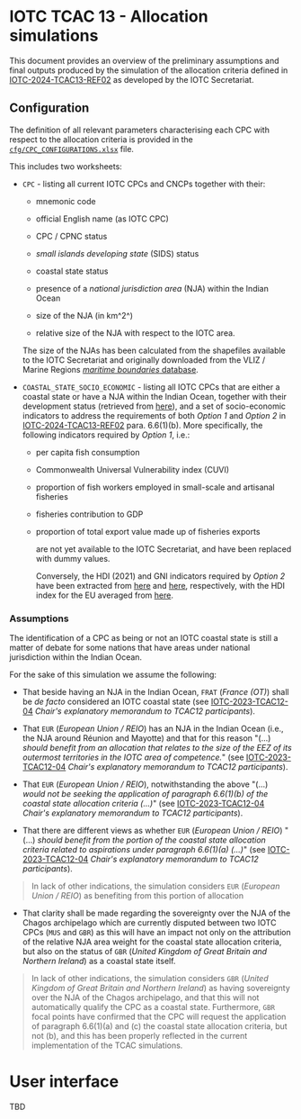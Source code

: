 # IOTC TCAC 13 - Allocation simulations

This document provides an overview of the preliminary assumptions and final outputs produced by the simulation of the allocation criteria defined in [IOTC-2024-TCAC13-REF02](https://iotc.org/sites/default/files/documents/2023/11/IOTC-2024-TCAC13-REF02E_TCAC_draft_Allocation_Regime_v7_clean.docx) as developed by the IOTC Secretariat.

## Configuration

The definition of all relevant parameters characterising each CPC with respect to the allocation criteria is provided in the [`cfg/CPC_CONFIGURATIONS.xlsx`](https://bitbucket.org/iotc-ws/iotc-tcac-simulations/raw/8ce5f9630e1e3ef119848324bd4b71132f0e1336/cfg/CPC_CONFIGURATIONS.xlsx) file.

This includes two worksheets:

-   `CPC` - listing all current IOTC CPCs and CNCPs together with their:

    - mnemonic code
    
    - official English name (as IOTC CPC)
    
    - CPC / CPNC status
    
    - *small islands developing state* (SIDS) status
    
    - coastal state status
    
    - presence of a *national jurisdiction area* (NJA) within the Indian Ocean
    
    - size of the NJA (in km^2^)
    
    - relative size of the NJA with respect to the IOTC area.

    The size of the NJAs has been calculated from the shapefiles available to the IOTC Secretariat and originally downloaded from the VLIZ / Marine Regions [*maritime boundaries* database](https://www.marineregions.org/eezsearch.php).

-   `COASTAL_STATE_SOCIO_ECONOMIC` - listing all IOTC CPCs that are either a coastal state or have a NJA within the Indian Ocean, together with their development status (retrieved from [here](https://www.un.org/development/desa/dpad/wp-content/uploads/sites/45/WESP2020_Annex.pdf)), and a set of socio-economic indicators to address the requirements of both *Option 1* and *Option 2* in [IOTC-2024-TCAC13-REF02](https://iotc.org/sites/default/files/documents/2023/11/IOTC-2024-TCAC13-REF02E_TCAC_draft_Allocation_Regime_v7_clean.docx) para. 6.6(1)(b). More specifically, the following indicators required by *Option 1*, i.e.:

    -   per capita fish consumption

    -   Commonwealth Universal Vulnerability index (CUVI)

    -   proportion of fish workers employed in small-scale and artisanal fisheries

    -   fisheries contribution to GDP

    -   proportion of total export value made up of fisheries exports

        are not yet available to the IOTC Secretariat, and have been replaced with dummy values.

        Conversely, the HDI (2021) and GNI indicators required by *Option 2* have been extracted from [here](https://hdr.undp.org/data-center/human-development-index#/indicies/HDI) and [here](https://datahelpdesk.worldbank.org/knowledgebase/articles/906519-world-bank-country-and-lending-group), respectively, with the HDI index for the EU averaged from [here](https://www.theglobaleconomy.com/rankings/human_development/European-union/).

### Assumptions

The identification of a CPC as being or not an IOTC coastal state is still a matter of debate for some nations that have areas under national jurisdiction within the Indian Ocean.

For the sake of this simulation we assume the following:

-   That beside having an NJA in the Indian Ocean, `FRAT` (*France (OT)*) shall be *de facto* considered an IOTC coastal state (see [IOTC-2023-TCAC12-04](https://iotc.org/sites/default/files/documents/2023/09/IOTC-2023-TCAC12-04_E_-_Chairs_Explanatory_Note.pdf) *Chair's explanatory memorandum to TCAC12 participants*).

-   That `EUR` (*European Union / REIO*) has an NJA in the Indian Ocean (i.e., the NJA around Réunion and Mayotte) and that for this reason "(...) *should benefit from an allocation that relates to the size of the EEZ of its outermost territories in the IOTC area of competence.*" (see [IOTC-2023-TCAC12-04](https://iotc.org/sites/default/files/documents/2023/09/IOTC-2023-TCAC12-04_E_-_Chairs_Explanatory_Note.pdf) *Chair's explanatory memorandum to TCAC12 participants*).

-   That `EUR` (*European Union / REIO*), notwithstanding the above "(...) *would not be seeking the application of paragraph 6.6(1)(b) of the coastal state allocation criteria (...)*" (see [IOTC-2023-TCAC12-04](https://iotc.org/sites/default/files/documents/2023/09/IOTC-2023-TCAC12-04_E_-_Chairs_Explanatory_Note.pdf) *Chair's explanatory memorandum to TCAC12 participants*).

-   That there are different views as whether `EUR` (*European Union / REIO*) "(...) *should benefit from the portion of the coastal state allocation criteria related to aspirations under paragraph 6.6(1)(a) (...)*" (see [IOTC-2023-TCAC12-04](https://iotc.org/sites/default/files/documents/2023/09/IOTC-2023-TCAC12-04_E_-_Chairs_Explanatory_Note.pdf) *Chair's explanatory memorandum to TCAC12 participants*).

> In lack of other indications, the simulation considers `EUR` (*European Union / REIO*) as benefiting from this portion of allocation

-   That clarity shall be made regarding the sovereignty over the NJA of the Chagos archipelago which are currently disputed between two IOTC CPCs (`MUS` and `GBR`) as this will have an impact not only on the attribution of the relative NJA area weight for the coastal state allocation criteria, but also on the status of `GBR` (*United Kingdom of Great Britain and Northern Ireland*) as a coastal state itself.

> In lack of other indications, the simulation considers `GBR` (*United Kingdom of Great Britain and Northern Ireland*) as having sovereignty over the NJA of the Chagos archipelago, and that this will not automatically qualify the CPC as a coastal state. Furthermore, `GBR` focal points have confirmed that the CPC will request the application of paragraph 6.6(1)(a) and (c) the coastal state allocation criteria, but not (b), and this has been properly reflected in the current implementation of the TCAC simulations.

# User interface

TBD
